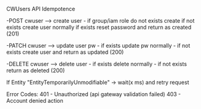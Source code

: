 CWUsers API Idempotence

-POST   cwuser --> create user - if group/iam role do not exists create
				 if not exists create user normally
				 if exists reset password and return as created (201)

-PATCH  cwuser --> update user pw - if exists update pw normally
				  - if not exists create user and return as updated (200)

-DELETE cwuser --> delete user - if exists delete normally
 			       - if not exists return as deleted (200)


If Entity "EntityTemporarilyUnmodifiable" -> wait(x ms) and retry request

Error Codes:
401 - Unauthorized (api gateway validation failed) 
403 - Account denied action



